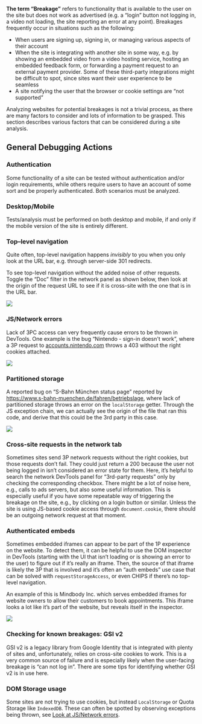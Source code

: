 **The term “Breakage”** refers to functionality that is available to the user on the site but does not work as advertised (e.g. a “login” button not logging in, a video not loading, the site reporting an error at any point). Breakages frequently occur in situations such as the following:

- When users are signing up, signing in, or managing various aspects of their account
- When the site is integrating with another site in some way, e.g. by showing an embedded video from a video hosting service, hosting an embedded feedback form, or forwarding a payment request to an external payment provider. Some of these third-party integrations might be difficult to spot, since sites want their user experience to be seamless    
- A site notifying the user that the browser or cookie settings are “not supported”

Analyzing websites for potential breakages is not a trivial process, as there are many factors to consider and lots of information to be grasped. This section describes various factors that can be considered during a site analysis.

## General Debugging Actions

### **Authentication**

Some functionality of a site can be tested without authentication and/or login requirements, while others require users to have an account of some sort and be properly authenticated. Both scenarios must be analyzed.

### **Desktop/Mobile**

Tests/analysis must be performed on both desktop and mobile, if and only if the mobile version of the site is entirely different.

### **Top–level navigation**

Quite often, top-level navigation happens *invisibly* to you when you only look at the URL bar, e.g. through server-side 301 redirects.

To see top-level navigation without the added noise of other requests. Toggle the “Doc” filter in the network panel as shown below, then look at the origin of the request URL to see if it is cross-site with the one that is in the URL bar.

![](https://lh5.googleusercontent.com/6P9RVjbKERsgDM2JGUjDq03-IeUvgReoQxVjLoSfk99R6oi4GQgyNB9D_-QORhZ_VRMhLl7Lti8_mWET97w7UAzghw37PVYWb1uMk3mLNxc9y2_Az1a90zY9qj8JTTQJthAZjqpHuri5MZzukVAXwr6iBhMRJMxErvR1nlalq7cUXXGcWTF7qI1F1fwjfjXIvmDAZmPVGKnJbLOGlrNmfUquOacEgK-SIJv58g)

### **JS/Network errors**

Lack of 3PC access can very frequently cause errors to be thrown in DevTools. One example is the bug “Nintendo - sign-in doesn't work”, where a 3P request to [accounts.nintendo.com](http://accounts.nintendo.com/) throws a 403 without the right cookies attached.

![](https://lh6.googleusercontent.com/aToiHmXtzmRh8NDYRwFbjI2kcUzDcUtB7vtVHq_pCC8hyiNyPtvI3cqsd742h5mIDf_SIMoEwEoK9Mv94w1hSmicpwmvZXuewy7cEGDbgMhenlzwZl_w-flt5ROdMox0LhmCuq0FXbkFvk-lW9vFkwyY3Vb_MIDFwG6o4Lq9pTLrjyzxSOfV4KveatVKIuHvmoihhfNzWBjbVWySBF3PO8a06_YFXD-UaEpVVA)

### **Partitioned storage**

A reported bug on “S-Bahn München status page” reported by https://www.s-bahn-muenchen.de/fahren/betriebslage, where lack of partitioned storage throws an error on the `localStorage` getter. Through the JS exception chain, we can actually see the origin of the file that ran this code, and derive that this could be the 3rd party in this case.

![](https://lh6.googleusercontent.com/znBDHSuyEGse0gP0SQHU4jJiVUy_3p7iGqSF7D0aL527ePlOQT5bQCgqdxb1_SouLxY5WMO2Od9oDymBpp3s4UU10QIc-VZVpRIXd7shsmkwPbf4ltVQsz90ZxiHhrNdCDmFmYhGWBUx7XaXHooV93aURc0PMt_NnRbtHAofkr5YeoUyhnKCRxFK4Cy0LAIAl5nTkdCQ9caJaTqfvhUeb5NdLHPvXgvoQE2hCw)

### **Cross-site requests in the network tab**

Sometimes sites send 3P network requests without the right cookies, but those requests don’t fail. They could just return a 200 because the user not being logged in isn’t considered an error state for them. Here, it’s helpful to search the network DevTools panel for “3rd-party requests” only by checking the corresponding checkbox. There might be a lot of noise here, e.g., calls to ads servers, but also some useful information. This is especially useful if you have some repeatable way of triggering the breakage on the site, e.g., by clicking on a login button or similar. Unless the site is using JS-based cookie access through `document.cookie`, there should be an outgoing network request at that moment.

### **Authenticated embeds**

Sometimes embedded iframes can appear to be part of the 1P experience on the website. To detect them, it can be helpful to use the DOM inspector in DevTools (starting with the UI that isn’t loading or is showing an error to the user) to figure out if it’s really an iframe. Then, the source of that iframe is likely the 3P that is involved and it’s often an “auth embeds” use case that can be solved with `requestStorageAccess`, or even CHIPS if there’s no top-level navigation.

An example of this is Mindbody Inc. which serves embedded iframes for website owners to allow their customers to book appointments. This iframe looks a lot like it’s part of the website, but reveals itself in the inspector.

![](https://lh5.googleusercontent.com/S8TAjyBXswXkrV_wnXHt2YbDzFQMqjGca97z4-8KoT9Uaonw8MyjN_SR4fCERH4cdz5NarXkabljsde5Y_A1PtMkK3xRAOzptnx1bB8PjxneQc5FyB6V4Nzp5odXrhdMUcQwnfG1adhBW5fLF1HHnfZDXQwuX8nZW87tr_9IO7QsLB4banjcv5gVnqJNNKH1aepPAtq-VMkc1ZYdxUlY-eHKlkfkQ3swWGfkYQ)

### **Checking for known breakages: GSI v2**

GSI v2 is a legacy library from Google Identity that is integrated with plenty of sites and, unfortunately, relies on cross-site cookies to work. This is a very common source of failure and is especially likely when the user-facing breakage is “can not log in”. There are some tips for identifying whether GSI v2 is in use here.

### **DOM Storage usage**

Some sites are not trying to use cookies, but instead `LocalStorage` or Quota Storage like `IndexedDB`. These can often be spotted by observing exceptions being thrown, see [Look at JS/Network errors](https://docs.google.com/document/d/1SlFMWZx8YPDqgMRQi1mjR69v1mUvVDORMfQgKisS0FU/edit?resourcekey=0-A2dMtm454TShDq4mPHTQYg#bookmark=id.24lfqsh6zaqj).
